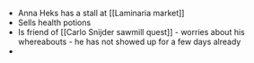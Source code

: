 - Anna Heks has a stall at [[Laminaria market]]
- Sells health potions
- Is friend of [[Carlo Snijder sawmill quest]] - worries about his whereabouts - he has not showed up for a few days already
-
